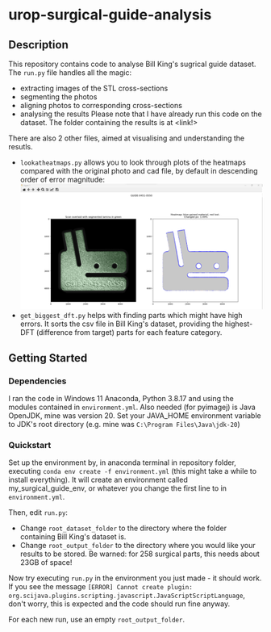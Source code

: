 # urop-surgical-guide-analysis

## Description

This repository contains code to analyse Bill King's sugrical guide dataset. The `run.py` file handles all the magic:
- extracting images of the STL cross-sections
- segmenting the photos
- aligning photos to corresponding cross-sections
- analysing the results
Please note that I have already run this code on the dataset. The folder containing the results is at <link!>

There are also 2 other files, aimed at visualising and understanding the resutls.
- `lookatheatmaps.py` allows you to look through plots of the heatmaps compared with the original photo and cad file, by default in descending order of error magnitude:
![alt text](https://github.com/suspicious-salmon/urop-surgical-guide-analysis/blob/main/readme-images/lookatheatmaps_demo.png?raw=true)
- `get_biggest_dft.py` helps with finding parts which might have high errors. It sorts the csv file in Bill King's dataset, providing the highest-DFT (difference from target) parts for each feature category.

## Getting Started

### Dependencies

I ran the code in Windows 11 Anaconda, Python 3.8.17 and using the modules contained in `environment.yml`.
Also needed (for pyimagej) is Java OpenJDK, mine was version 20. Set your JAVA_HOME environment variable to JDK's root directory (e.g. mine was `C:\Program Files\Java\jdk-20`)

### Quickstart

Set up the environment by, in anaconda terminal in repository folder, executing `conda env create -f environment.yml` (this might take a while to install everything). It will create an environment called my_surgical_guide_env, or whatever you change the first line to in `environment.yml`.

Then, edit `run.py`:
- Change `root_dataset_folder` to the directory where the folder containing Bill King's dataset is.
- Change `root_output_folder` to the directory where you would like your results to be stored. Be warned: for 258 surgical parts, this needs about 23GB of space!

Now try executing `run.py` in the environment you just made - it should work.
If you see the message `[ERROR] Cannot create plugin: org.scijava.plugins.scripting.javascript.JavaScriptScriptLanguage`, don't worry, this is expected and the code should run fine anyway.

For each new run, use an empty `root_output_folder`.
